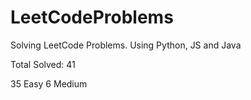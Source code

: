 # LeetCodeProblems
Solving LeetCode Problems. Using Python, JS and Java    

Total Solved: 41

35 Easy
6 Medium 



